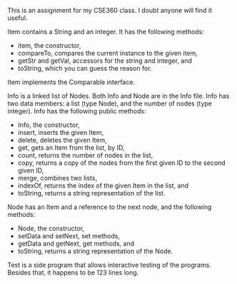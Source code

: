 This is an assignment for my CSE360 class. I doubt anyone will find it useful.

Item contains a String and an integer. It has the following methods:
- item, the constructor,
- compareTo, compares the current instance to the given item,
- getStr and getVal, accessors for the string and integer, and 
- toString, which you can guess the reason for.

Item implements the Comparable interface.

Info is a linked list of Nodes. Both Info and Node are in the Info file. Info has two data members: a list (type Node), and the number of nodes (type integer). Info has the following public methods:
- Info, the constructor,
- insert, inserts the given Item,
- delete, deletes the given Item,
- get, gets an Item from the list, by ID,
- count, returns the number of nodes in the list,
- copy, returns a copy of the nodes from the first given ID to the second given ID,
- merge, combines two lists,
- indexOf, returns the index of the given Item in the list, and
- toString, returns a string representation of the list.

Node has an Item and a reference to the next node, and the following methods:
- Node, the constructor,
- setData and setNext, set methods,
- getData and getNext, get methods, and 
- toString, returns a string representation of the Node.


Test is a side program that allows interactive testing of the programs. Besides that, it happens to be 123 lines long.

